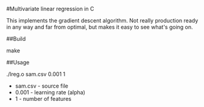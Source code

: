 #Multivariate linear regression in C

This implements the gradient descent algorithm. Not really production ready in any way and far from optimal, but makes it easy to see what's going on.

##Build

  make

##Usage

  ./lreg.o sam.csv 0.001 1


  - sam.csv - source file
  - 0.001 - learning rate (alpha)
  - 1 - number of features
